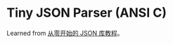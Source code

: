 # Tiny JSON Parser (ANSI C)

Learned from [从零开始的 JSON 库教程](https://github.com/miloyip/json-tutorial)。

